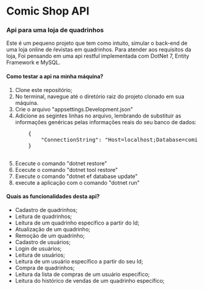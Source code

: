 <h1>Comic Shop API</h1>
<h3>Api para uma loja de quadrinhos</h3>

<p>Este é um pequeno projeto que tem como intuito, simular o back-end de uma loja online de ŕevistas em quadrinhos. Para atender aos requisitos da loja, Foi pensando em uma api restful implementada com DotNet 7, Entity Framework e MySQL.</p>

<h4>Como testar a api na minha máquina?</h4>

<ol>
	<li>Clone este repositório;</li>
	<li>No terminal, navegue até o diretório raiz do projeto clonado em sua máquina.</li>
	<li>Crie o arquivo "appsettings.Development.json"</li>
	<li>Adicione as segintes linhas no arquivo, lembrando de substituir as informações genéricas pelas informações reais do seu banco de dados:</li>
	<pre>
	{
  		"ConnectionString": "Host=localhost;Database=comicshop;Username=root;Password="
	}
	</pre>
	<li>Ececute o comando "dotnet restore"</li>
	<li>Ececute o comando "dotnet tool restore"</li>
	<li>Execute o comando "dotnet ef database update"</li>
	<li>execute a aplicação com o comando "dotnet run"</li>
</ol>

<h4>Quais as funcionalidades desta api?</h4>

<ul>
	<li>Cadastro de quadrinhos;</li>
	<li>Leitura de quadrinhos;</li>
	<li>Leitura de um quadrinho específico a partir do Id;</li>
	<li>Atualização de um quadrinho;</li>
	<li>Remoção de um quadrinho;</li>
	<li>Cadastro de usuários;</li>
	<li>Login de usuários;</li>
	<li>Leitura de usuários;</li>
	<li>Leitura de um usuário específico a partir do seu Id;</li>
	<li>Compra de quadrinhos;</li>
	<li>Leitura da lista de compras de um usuário específico;</li>
	<li>Leitura do histórico de vendas de um quadrinho específico;</li>
</ul>